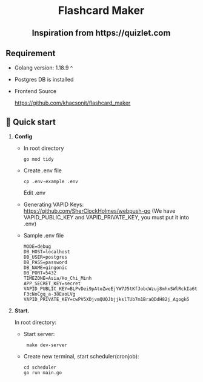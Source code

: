 <h1 align="center">
  Flashcard Maker
</h1>

<h2 align="center">
  Inspiration from https://quizlet.com
</h2>

## Requirement

- Golang version: 1.18.9 ^
- Postgres DB is installed
- Frontend Source

  https://github.com/khacsonit/flashcard_maker

## 🚀 Quick start

1. **Config**
    + In root directory

         ```shell
         go mod tidy
         ```

    + Create .env file

         ```shell
         cp .env-example .env
         ```

      Edit .env

    + Generating VAPID Keys: https://github.com/SherClockHolmes/webpush-go (We have VAPID_PUBLIC_KEY and
      VAPID_PRIVATE_KEY, you must put it into .env)

    + Sample .env file

         ```shell
         MODE=debug
         DB_HOST=localhost
         DB_USER=postgres
         DB_PASS=password
         DB_NAME=gingonic
         DB_PORT=5432
         TIMEZONE=Asia/Ho_Chi_Minh
         APP_SECRET_KEY=secret
         VAPID_PUBLIC_KEY=BLPvDei9pAtoZweEjYW7J5tKfJobcWzuj8mhxSWlRckIa6tW5lHeur7xZUGGh65AURT-F3cNoCgq_a-38EaoLVg
         VAPID_PRIVATE_KEY=cwPV5XDjvmQUQJbjjkslTUb7m1BraQDdH82j_Agogk6
         ```

2. **Start.**

   In root directory:
    + Start server:
        ```shell
         make dev-server
         ```
    + Create new terminal, start scheduler(cronjob):
         ```shell
         cd scheduler
         go run main.go
         ```
